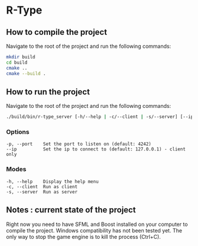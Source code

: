 # R-Type

## How to compile the project

Navigate to the root of the project and run the following commands:

```bash
mkdir build
cd build
cmake ..
cmake --build .
```

## How to run the project

Navigate to the root of the project and run the following commands:

```bash
./build/bin/r-type_server [-h/--help | -c/--client | -s/--server] [--ip <ip>] [-p/--port <port>]
```

### Options
    -p, --port    Set the port to listen on (default: 4242)
    --ip          Set the ip to connect to (default: 127.0.0.1) - client only

### Modes
    -h, --help    Display the help menu
    -c, --client  Run as client
    -s, --server  Run as server

## Notes : current state of the project

Right now you need to have SFML and Boost installed on your computer to compile
the project. Windows compatibility has not been tested yet.
The only way to stop the game engine is to kill the process (Ctrl+C).
